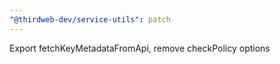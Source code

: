 ```yaml
---
"@thirdweb-dev/service-utils": patch
---
```


Export fetchKeyMetadataFromApi, remove checkPolicy options
